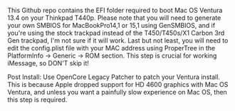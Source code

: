 This Github repo contains the EFI folder required to boot Mac OS Ventura 13.4 on your Thinkpad T440p. Please note that you will need to generate your own SMBIOS for MacBookPro14,1 or 15,1 using GenSMBIOS, and if you're using the stock trackpad instead of the T450/T450s/X1 Carbon 3rd Gen trackpad, I'm not sure if it will work. Last but not least, you will need to edit the config.plist file with your MAC address using ProperTree in the PlatformInfo -> Generic -> ROM section. This step is crucial for working iMessage, so DON'T skip it!


Post Install:
Use OpenCore Legacy Patcher to patch your Ventura install. This is because Apple dropped support for HD 4600 graphics with Mac OS Ventura, and unless you want a painfully
slow experience on Mac OS, then this step is required.

